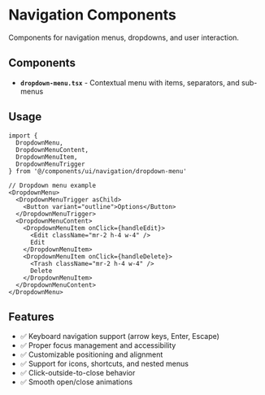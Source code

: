 # Navigation Components

Components for navigation menus, dropdowns, and user interaction.

## Components

- **`dropdown-menu.tsx`** - Contextual menu with items, separators, and sub-menus

## Usage

```tsx
import { 
  DropdownMenu, 
  DropdownMenuContent, 
  DropdownMenuItem, 
  DropdownMenuTrigger 
} from '@/components/ui/navigation/dropdown-menu'

// Dropdown menu example
<DropdownMenu>
  <DropdownMenuTrigger asChild>
    <Button variant="outline">Options</Button>
  </DropdownMenuTrigger>
  <DropdownMenuContent>
    <DropdownMenuItem onClick={handleEdit}>
      <Edit className="mr-2 h-4 w-4" />
      Edit
    </DropdownMenuItem>
    <DropdownMenuItem onClick={handleDelete}>
      <Trash className="mr-2 h-4 w-4" />
      Delete
    </DropdownMenuItem>
  </DropdownMenuContent>
</DropdownMenu>
```

## Features

- ✅ Keyboard navigation support (arrow keys, Enter, Escape)
- ✅ Proper focus management and accessibility
- ✅ Customizable positioning and alignment
- ✅ Support for icons, shortcuts, and nested menus
- ✅ Click-outside-to-close behavior
- ✅ Smooth open/close animations